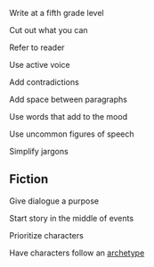 Write at a fifth grade level

Cut out what you can

Refer to reader

Use active voice

Add contradictions

Add space between paragraphs

Use words that add to the mood

Use uncommon figures of speech

Simplify jargons

## Fiction

Give dialogue a purpose

Start story in the middle of events

Prioritize characters

Have characters follow an [archetype](https://conorneill.com/2018/04/21/understanding-personality-the-12-jungian-archetypes/)
